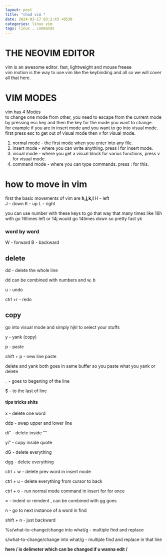 ```yaml
---
layout: post
title: "chad vim "
date: 2024-03-17 03:2:43 +0530
categories: linux vim 
tags: linux , commands
---
```

# THE NEOVIM EDITOR

vim is an awesome editor. fast, lightweight and mouse freeee <br>
vim motion is the way to use vim like the keybinding and all  so we will cover all that here. <br>

# VIM MODES
vim has 4 Modes <br>
to change one mode from other, you need to escape from the current mode by pressing esc key and then the key for the mode you want to change. 
<br>
for example if you are in insert mode and you want to go into visual mode. first press esc to get out of visual mode then v for visual mode.
<br>
1. normal mode  - the first mode when you enter into any file.
2. insert mode - where you can write anything. press i for insert mode.
3. visual mode - where you get a visual block for varius functions, press v for visual mode.
4. command mode - where you can type commands. press : for this.

# how to move in vim 
first the basic movements of vim are **h,j,k,l** 
H - left  
J - down
K - up
L - right

you can use number with these keys to go that way that many times like 16h with go 16times left or 14j would go 14times down so pretty fast yk

### word by word 
W - forward
B - backward 

## delete
dd - delete the whole line

dd can be combined with numbers and w, b

u - undo

ctrl +r - redo

## copy
go into visual mode and simply hjkl to select your stuffs

y - yank (copy)

p - paste 

shift + p - new line paste

delete and yank both goes in same buffer so you paste what you yank or delete

_ - goes to begening of the line

$ - to the last of line


#### tips tricks shits 

x - delete one word 

ddp - swap upper and lower line 

di" - delete inside ""

yi" - copy inside quote

dG - delete everything 

dgg - delete everything

ctrl + w - delete prev word in insert mode 

ctrl + u - delete everything from cursor to back

ctrl + o - run normal mode command in insert for for once

= - indent or reindent , can be combined with gg goes

n - go to next instance of a word in find 

shift + n - just backward

%s/what-to-change/change into what/g   - multiple find and replace

s/what-to-change/change into what/g   - multiple find and replace in that line 

**here / is delimeter which can be changed if u wanna edit /**


